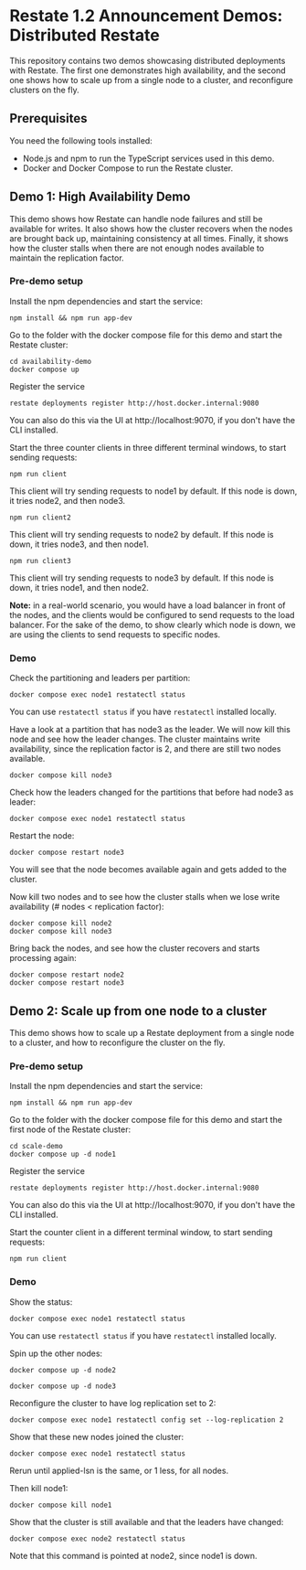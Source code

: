 # Restate 1.2 Announcement Demos: Distributed Restate

This repository contains two demos showcasing distributed deployments with Restate. 
The first one demonstrates high availability, and the second one shows how to scale up from a single node to a cluster, and reconfigure clusters on the fly.

## Prerequisites
You need the following tools installed:
- Node.js and npm to run the TypeScript services used in this demo. 
- Docker and Docker Compose to run the Restate cluster.

## Demo 1: High Availability Demo

This demo shows how Restate can handle node failures and still be available for writes.
It also shows how the cluster recovers when the nodes are brought back up, maintaining consistency at all times.
Finally, it shows how the cluster stalls when there are not enough nodes available to maintain the replication factor.

### Pre-demo setup

Install the npm dependencies and start the service:
```shell
npm install && npm run app-dev
```

Go to the folder with the docker compose file for this demo and start the Restate cluster:
```shell
cd availability-demo
docker compose up
```

Register the service
```shell
restate deployments register http://host.docker.internal:9080
```
You can also do this via the UI at http://localhost:9070, if you don't have the CLI installed.

Start the three counter clients in three different terminal windows, to start sending requests:
```shell
npm run client
```
This client will try sending requests to node1 by default. If this node is down, it tries node2, and then node3.

```shell
npm run client2
```
This client will try sending requests to node2 by default. If this node is down, it tries node3, and then node1.
```shell
npm run client3
```
This client will try sending requests to node3 by default. If this node is down, it tries node1, and then node2.

**Note:** in a real-world scenario, you would have a load balancer in front of the nodes, and the clients would be configured to send requests to the load balancer.
For the sake of the demo, to show clearly which node is down, we are using the clients to send requests to specific nodes.

### Demo
Check the partitioning and leaders per partition:

```shell
docker compose exec node1 restatectl status
```
You can use `restatectl status` if you have `restatectl` installed locally.

Have a look at a partition that has node3 as the leader. 
We will now kill this node and see how the leader changes. 
The cluster maintains write availability, since the replication factor is 2, and there are still two nodes available.

```shell
docker compose kill node3
```

Check how the leaders changed for the partitions that before had node3 as leader:

```shell
docker compose exec node1 restatectl status
```

Restart the node:
```shell
docker compose restart node3
```

You will see that the node becomes available again and gets added to the cluster. 

Now kill two nodes and to see how the cluster stalls when we lose write availability (# nodes < replication factor):

```shell
docker compose kill node2
docker compose kill node3
```

Bring back the nodes, and see how the cluster recovers and starts processing again:

```shell
docker compose restart node2
docker compose restart node3
```

## Demo 2: Scale up from one node to a cluster

This demo shows how to scale up a Restate deployment from a single node to a cluster, and how to reconfigure the cluster on the fly.

### Pre-demo setup

Install the npm dependencies and start the service:
```shell
npm install && npm run app-dev
```

Go to the folder with the docker compose file for this demo and start the first node of the Restate cluster:

```shell
cd scale-demo
docker compose up -d node1
```

Register the service
```shell
restate deployments register http://host.docker.internal:9080
```
You can also do this via the UI at http://localhost:9070, if you don't have the CLI installed.

Start the counter client in a different terminal window, to start sending requests:
```shell
npm run client
```

### Demo

Show the status:
```shell
docker compose exec node1 restatectl status
```
You can use `restatectl status` if you have `restatectl` installed locally.

Spin up the other nodes:

```shell
docker compose up -d node2
```

```shell
docker compose up -d node3
```

Reconfigure the cluster to have log replication set to 2:
```shell
docker compose exec node1 restatectl config set --log-replication 2
```

Show that these new nodes joined the cluster:
```shell
docker compose exec node1 restatectl status
```
Rerun until applied-lsn is the same, or 1 less, for all nodes.


Then kill node1:
```shell
docker compose kill node1
```

Show that the cluster is still available and that the leaders have changed:
```shell
docker compose exec node2 restatectl status
```
Note that this command is pointed at node2, since node1 is down.

